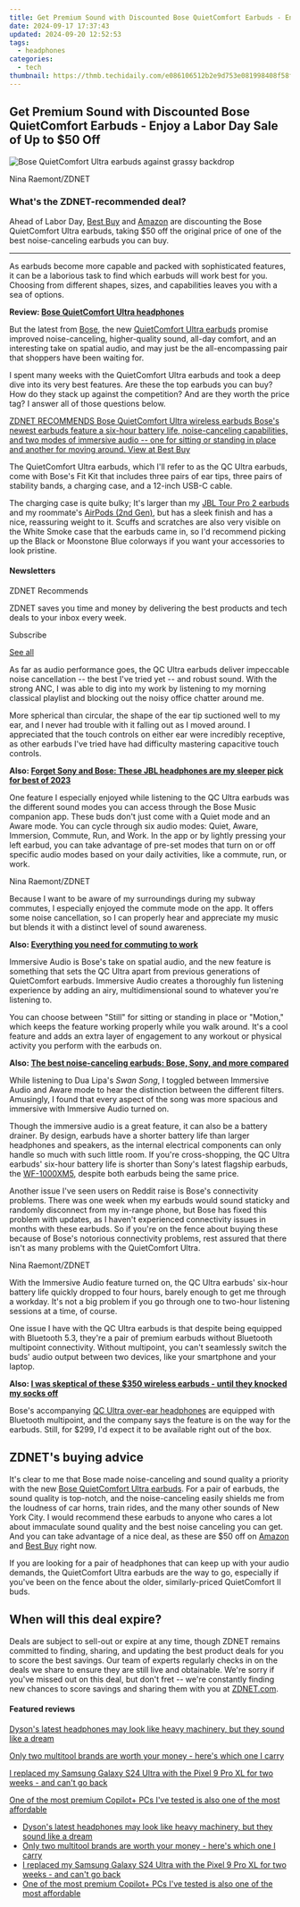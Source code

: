 ```yaml
---
title: Get Premium Sound with Discounted Bose QuietComfort Earbuds - Enjoy a Labor Day Sale of Up to $50 Off
date: 2024-09-17 17:37:43
updated: 2024-09-20 12:52:53
tags:
  - headphones
categories:
  - tech
thumbnail: https://thmb.techidaily.com/e086106512b2e9d753e081998408f58f33739fa1f0e7070951ebc50a7e45bfdb.jpg
---
```


## Get Premium Sound with Discounted Bose QuietComfort Earbuds - Enjoy a Labor Day Sale of Up to $50 Off

![Bose QuietComfort Ultra earbuds against grassy backdrop](https://www.zdnet.com/a/img/resize/9ece533472fe6807b625e32426c769633a29333d/2023/10/31/4370afa8-d710-4b4b-9ecb-f8b165021c4a/dsc00544.jpg?auto=webp&width=1280)

Nina Raemont/ZDNET

### What's the ZDNET-recommended deal? 

Ahead of Labor Day, [Best Buy](https://shop-links.co/link/?url=https%3A%2F%2Fwww.bestbuy.com%2Fsite%2Fbose-quietcomfort-ultra-true-wireless-noise-cancelling-in-ear-earbuds-black%2F6554465.p%3FskuId%3D6554465&publisher_slug=itechdaily19598&exclusive=1) and [Amazon](https://buy.geni.us/Proxy.ashx?TSID=368250&GR%5FURL=https%3A%2F%2Fwww.amazon.com%2FBose-QuietComfort-Cancelling-World-Class-Cancellation%2Fdp%2FB0CD2FSRDD%3Ftag%3Dzd-buy-button-20%26ascsubtag%3D%5F%5FCOM%5FCLICK%5FID%5F%5F%7C78851727-b6aa-4271-b47c-0b40746e160c%7Cdtp&dtb=1) are discounting the Bose QuietComfort Ultra earbuds, taking $50 off the original price of one of the best noise-canceling earbuds you can buy. 

---

As earbuds become more capable and packed with sophisticated features, it can be a laborious task to find which earbuds will work best for you. Choosing from different shapes, sizes, and capabilities leaves you with a sea of options.

**Review: [Bose QuietComfort Ultra headphones](https://www.zdnet.com/article/bose-quietcomfort-ultra-review/)**

But the latest from [Bose](https://www.dpbolvw.net/click-9041660-15889857-1724679379000?sid=zd-%5F%5FCOM%5FCLICK%5FID%5F%5F-dtp), the new [QuietComfort Ultra earbuds](https://buy.geni.us/Proxy.ashx?TSID=368250&GR%5FURL=https%3A%2F%2Fwww.amazon.com%2Fdp%2FB0CD2FSRDD%3Ftag%3Dzd-buy-button-20%26ascsubtag%3D%5F%5FCOM%5FCLICK%5FID%5F%5F%7C78851727-b6aa-4271-b47c-0b40746e160c%7Cdtp&dtb=1) promise improved noise-canceling, higher-quality sound, all-day comfort, and an interesting take on spatial audio, and may just be the all-encompassing pair that shoppers have been waiting for. 

I spent many weeks with the QuietComfort Ultra earbuds and took a deep dive into its very best features. Are these the top earbuds you can buy? How do they stack up against the competition? And are they worth the price tag? I answer all of those questions below.

[ZDNET RECOMMENDS Bose QuietComfort Ultra wireless earbuds Bose's newest earbuds feature a six-hour battery life, noise-canceling capabilities, and two modes of immersive audio -- one for sitting or standing in place and another for moving around. View at Best Buy](https://shop-links.co/link/?url=https%3A%2F%2Fwww.bestbuy.com%2Fsite%2Fbose-quietcomfort-ultra-true-wireless-noise-cancelling-in-ear-earbuds-white-smoke%2F6554466.p%3F&publisher_slug=itechdaily19598&exclusive=1)

The QuietComfort Ultra earbuds, which I'll refer to as the QC Ultra earbuds, come with Bose's Fit Kit that includes three pairs of ear tips, three pairs of stability bands, a charging case, and a 12-inch USB-C cable. 

The charging case is quite bulky; It's larger than my [JBL Tour Pro 2 earbuds](https://www.zdnet.com/article/forget-airpods-these-wireless-earbuds-offer-clever-features-that-apple-doesnt/) and my roommate's [AirPods (2nd Gen)](https://apple.sjv.io/c/159047/435031/7613?&sharedid=zdnet&partnerpropertyid=1980086&u=https%3A%2F%2Fwww.apple.com%2Fshop%2Fproduct%2FMV7N2AM%2FA%2Fairpods-with-charging-case&subId1=zd-%5F%5FCOM%5FCLICK%5FID%5F%5F-dtp), but has a sleek finish and has a nice, reassuring weight to it. Scuffs and scratches are also very visible on the White Smoke case that the earbuds came in, so I'd recommend picking up the Black or Moonstone Blue colorways if you want your accessories to look pristine.

#### Newsletters

ZDNET Recommends

ZDNET saves you time and money by delivering the best products and tech deals to your inbox every week.

 Subscribe

[See all](https://www.zdnet.com/newsletters/)

As far as audio performance goes, the QC Ultra earbuds deliver impeccable noise cancellation -- the best I've tried yet -- and robust sound. With the strong ANC, I was able to dig into my work by listening to my morning classical playlist and blocking out the noisy office chatter around me. 

More spherical than circular, the shape of the ear tip suctioned well to my ear, and I never had trouble with it falling out as I moved around. I appreciated that the touch controls on either ear were incredibly receptive, as other earbuds I've tried have had difficulty mastering capacitive touch controls.

**Also: [Forget Sony and Bose: These JBL headphones are my sleeper pick for best of 2023](https://www.zdnet.com/article/forget-sony-and-bose-these-jbl-headphones-are-my-sleeper-pick-for-best-of-2023/)**

One feature I especially enjoyed while listening to the QC Ultra earbuds was the different sound modes you can access through the Bose Music companion app. These buds don't just come with a Quiet mode and an Aware mode. You can cycle through six audio modes: Quiet, Aware, Immersion, Commute, Run, and Work. In the app or by lightly pressing your left earbud, you can take advantage of pre-set modes that turn on or off specific audio modes based on your daily activities, like a commute, run, or work.

Nina Raemont/ZDNET

Because I want to be aware of my surroundings during my subway commutes, I especially enjoyed the commute mode on the app. It offers some noise cancellation, so I can properly hear and appreciate my music but blends it with a distinct level of sound awareness. 

**Also: [Everything you need for commuting to work](https://www.zdnet.com/home-and-office/work-life/everything-you-need-for-commuting-to-work/)**

Immersive Audio is Bose's take on spatial audio, and the new feature is something that sets the QC Ultra apart from previous generations of QuietComfort earbuds. Immersive Audio creates a thoroughly fun listening experience by adding an airy, multidimensional sound to whatever you're listening to. 

You can choose between "Still" for sitting or standing in place or "Motion," which keeps the feature working properly while you walk around. It's a cool feature and adds an extra layer of engagement to any workout or physical activity you perform with the earbuds on. 

**Also: [The best noise-canceling earbuds: Bose, Sony, and more compared](https://www.zdnet.com/article/best-noise-canceling-earbuds/)**

While listening to Dua Lipa's _Swan Song_, I toggled between Immersive Audio and Aware mode to hear the distinction between the different filters. Amusingly, I found that every aspect of the song was more spacious and immersive with Immersive Audio turned on. 

Though the immersive audio is a great feature, it can also be a battery drainer. By design, earbuds have a shorter battery life than larger headphones and speakers, as the internal electrical components can only handle so much with such little room. If you're cross-shopping, the QC Ultra earbuds' six-hour battery life is shorter than Sony's latest flagship earbuds, the [WF-1000XM5](https://www.zdnet.com/article/sonys-new-wf-1000xm5-may-just-be-the-best-premium-earbuds-right-now/), despite both earbuds being the same price. 

Another issue I've seen users on Reddit raise is Bose's connectivity problems. There was one week when my earbuds would sound staticky and randomly disconnect from my in-range phone, but Bose has fixed this problem with updates, as I haven't experienced connectivity issues in months with these earbuds. So if you're on the fence about buying these because of Bose's notorious connectivity problems, rest assured that there isn't as many problems with the QuietComfort Ultra. 

Nina Raemont/ZDNET

With the Immersive Audio feature turned on, the QC Ultra earbuds' six-hour battery life quickly dropped to four hours, barely enough to get me through a workday. It's not a big problem if you go through one to two-hour listening sessions at a time, of course.

One issue I have with the QC Ultra earbuds is that despite being equipped with Bluetooth 5.3, they're a pair of premium earbuds without Bluetooth multipoint connectivity. Without multipoint, you can't seamlessly switch the buds' audio output between two devices, like your smartphone and your laptop.

**Also: [I was skeptical of these $350 wireless earbuds - until they knocked my socks off](https://www.zdnet.com/article/i-was-skeptical-of-these-350-wireless-earbuds-until-they-knocked-my-socks-off/)**

Bose's accompanying [QC Ultra over-ear headphones](https://www.zdnet.com/article/bose-quietcomfort-ultra-review/) are equipped with Bluetooth multipoint, and the company says the feature is on the way for the earbuds. Still, for $299, I'd expect it to be available right out of the box.

## ZDNET's buying advice

It's clear to me that Bose made noise-canceling and sound quality a priority with the new [Bose QuietComfort Ultra earbuds](https://www.dpbolvw.net/click-9041660-15889857-1724679379000?sid=zd-%5F%5FCOM%5FCLICK%5FID%5F%5F-dtp). For a pair of earbuds, the sound quality is top-notch, and the noise-canceling easily shields me from the loudness of car horns, train rides, and the many other sounds of New York City. I would recommend these earbuds to anyone who cares a lot about immaculate sound quality and the best noise canceling you can get. And you can take advantage of a nice deal, as these are $50 off on [Amazon](https://buy.geni.us/Proxy.ashx?TSID=368250&GR%5FURL=https%3A%2F%2Fwww.amazon.com%2FBose-QuietComfort-Cancelling-World-Class-Cancellation%2Fdp%2FB0CD2FSRDD%3Ftag%3Dzd-buy-button-20%26ascsubtag%3D%5F%5FCOM%5FCLICK%5FID%5F%5F%7C78851727-b6aa-4271-b47c-0b40746e160c%7Cdtp&dtb=1) and [Best Buy](https://shop-links.co/link/?url=https%3A%2F%2Fwww.bestbuy.com%2Fsite%2Fbose-quietcomfort-ultra-true-wireless-noise-cancelling-in-ear-earbuds-black%2F6554465.p%3FskuId%3D6554465&publisher_slug=itechdaily19598&exclusive=1) right now. 

If you are looking for a pair of headphones that can keep up with your audio demands, the QuietComfort Ultra earbuds are the way to go, especially if you've been on the fence about the older, similarly-priced QuietComfort II buds. 

## When will this deal expire?

Deals are subject to sell-out or expire at any time, though ZDNET remains committed to finding, sharing, and updating the best product deals for you to score the best savings. Our team of experts regularly checks in on the deals we share to ensure they are still live and obtainable. We're sorry if you've missed out on this deal, but don't fret -- we're constantly finding new chances to score savings and sharing them with you at [ZDNET.com](https://www.zdnet.com/).

#### Featured reviews

[Dyson's latest headphones may look like heavy machinery, but they sound like a dream](https://www.zdnet.com/article/i-tested-dysons-500-flagship-headphones-and-theyre-more-competitive-than-expected/ "Dyson's latest headphones may look like heavy machinery, but they sound like a dream")

[Only two multitool brands are worth your money - here's which one I carry](https://www.zdnet.com/article/only-two-multitool-brands-are-worth-your-money-heres-which-one-i-carry/ "Only two multitool brands are worth your money - here's which one I carry")

[I replaced my Samsung Galaxy S24 Ultra with the Pixel 9 Pro XL for two weeks - and can't go back](https://www.zdnet.com/article/i-replaced-my-samsung-galaxy-s24-ultra-with-the-pixel-9-pro-xl-for-two-weeks-and-cant-go-back/ "I replaced my Samsung Galaxy S24 Ultra with the Pixel 9 Pro XL for two weeks - and can't go back")

[One of the most premium Copilot+ PCs I've tested is also one of the most affordable](https://www.zdnet.com/article/one-of-the-most-premium-copilot-pcs-ive-tested-is-also-one-of-the-most-affordable/ "One of the most premium Copilot+ PCs I've tested is also one of the most affordable")

* [Dyson's latest headphones may look like heavy machinery, but they sound like a dream](https://www.zdnet.com/article/i-tested-dysons-500-flagship-headphones-and-theyre-more-competitive-than-expected/ "Dyson's latest headphones may look like heavy machinery, but they sound like a dream")
* [Only two multitool brands are worth your money - here's which one I carry](https://www.zdnet.com/article/only-two-multitool-brands-are-worth-your-money-heres-which-one-i-carry/ "Only two multitool brands are worth your money - here's which one I carry")
* [I replaced my Samsung Galaxy S24 Ultra with the Pixel 9 Pro XL for two weeks - and can't go back](https://www.zdnet.com/article/i-replaced-my-samsung-galaxy-s24-ultra-with-the-pixel-9-pro-xl-for-two-weeks-and-cant-go-back/ "I replaced my Samsung Galaxy S24 Ultra with the Pixel 9 Pro XL for two weeks - and can't go back")
* [One of the most premium Copilot+ PCs I've tested is also one of the most affordable](https://www.zdnet.com/article/one-of-the-most-premium-copilot-pcs-ive-tested-is-also-one-of-the-most-affordable/ "One of the most premium Copilot+ PCs I've tested is also one of the most affordable")

<ins class="adsbygoogle"
     style="display:block"
     data-ad-format="autorelaxed"
     data-ad-client="ca-pub-7571918770474297"
     data-ad-slot="1223367746"></ins>



<ins class="adsbygoogle"
     style="display:block"
     data-ad-client="ca-pub-7571918770474297"
     data-ad-slot="8358498916"
     data-ad-format="auto"
     data-full-width-responsive="true"></ins>
